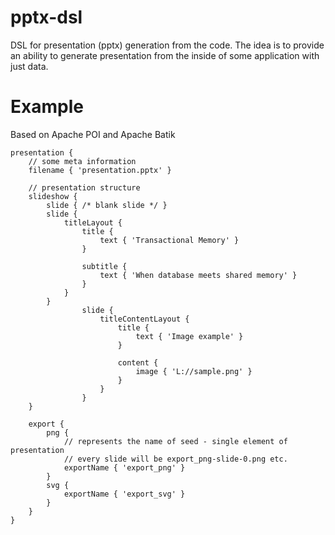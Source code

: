 # pptx-dsl
DSL for presentation (pptx) generation from the code.
The idea is to provide an ability to generate presentation from the inside of some application with just data.

# Example

Based on Apache POI and Apache Batik

```
presentation {
    // some meta information
    filename { 'presentation.pptx' }

    // presentation structure
    slideshow {
        slide { /* blank slide */ }
        slide {
            titleLayout {
                title {
                    text { 'Transactional Memory' }
                }
                
                subtitle {
                    text { 'When database meets shared memory' }
                }
            }
        }
                slide {
                    titleContentLayout {
                        title {
                            text { 'Image example' }
                        }
                        
                        content {
                            image { 'L://sample.png' }
                        }
                    }
                }
    }
    
    export {
        png {
            // represents the name of seed - single element of presentation
            // every slide will be export_png-slide-0.png etc.
            exportName { 'export_png' }
        }
        svg {
            exportName { 'export_svg' }
        }
    }    
}
```
